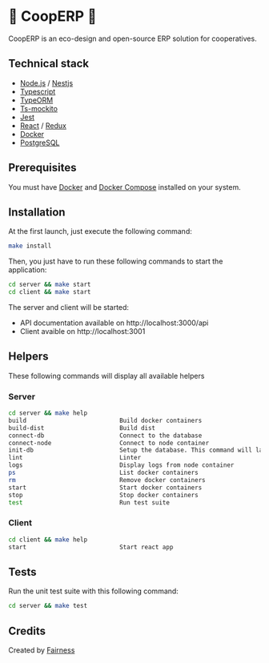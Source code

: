 # :seedling: CoopERP :seedling:

CoopERP is an eco-design and open-source ERP solution for cooperatives.

## Technical stack

- [Node.js](https://nodejs.org) / [Nestjs](https://nestjs.com/)
- [Typescript](https://www.typescriptlang.org/)
- [TypeORM](https://typeorm.io)
- [Ts-mockito](https://github.com/NagRock/ts-mockito)
- [Jest](https://jestjs.io/)
- [React](https://fr.reactjs.org/) / [Redux](https://redux.js.org/)
- [Docker](https://www.docker.com/)
- [PostgreSQL](https://www.postgresql.org/)

## Prerequisites

You must have [Docker](https://www.docker.com/) and [Docker Compose](https://docs.docker.com/compose/) installed on your system.

## Installation

At the first launch, just execute the following command:

```bash
make install
```

Then, you just have to run these following commands to start the application:

```bash
cd server && make start
cd client && make start
```

The server and client will be started:

- API documentation available on http://localhost:3000/api
- Client avaible on http://localhost:3001

## Helpers

These following commands will display all available helpers

### Server

```bash
cd server && make help
build                          Build docker containers
build-dist                     Build dist
connect-db                     Connect to the database
connect-node                   Connect to node container
init-db                        Setup the database. This command will launch migrations
lint                           Linter
logs                           Display logs from node container
ps                             List docker containers
rm                             Remove docker containers
start                          Start docker containers
stop                           Stop docker containers
test                           Run test suite
```

### Client

```bash
cd client && make help
start                          Start react app

```

## Tests

Run the unit test suite with this following command:

```bash
cd server && make test
```

## Credits

Created by [Fairness](https://fairness.coop)
